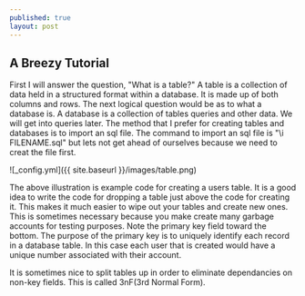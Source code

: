```yaml
---
published: true
layout: post
---
```

## A Breezy Tutorial

First I will answer the question, "What is a table?" A table is a collection of data held in a structured format within a database. It is made up of both columns and rows. The next logical question would be as to what a database is.  A database is a collection of tables queries and other data.  We will get into queries later. The method that I prefer for creating tables and databases is to import an sql file. The command to import an sql file is 
"\i FILENAME.sql" but lets not get ahead of ourselves because we need to creat the file first.

![_config.yml]({{ site.baseurl }}/images/table.png)

The above illustration is example code for creating a users table. It is a good idea to write the code for dropping a 
table just above the code for creating it.  This makes it much easier to wipe out your tables and create new ones.  This is sometimes necessary because you make create many garbage accounts for testing purposes.  Note the primary key field toward the bottom.  The purpose of the primary key is to uniquely identify each record in a database table.  In this case each user that is created would have a unique number associated with their account.

It is sometimes nice to split tables up in order to eliminate dependancies on non-key fields.  This is called 3nF(3rd Normal Form).


